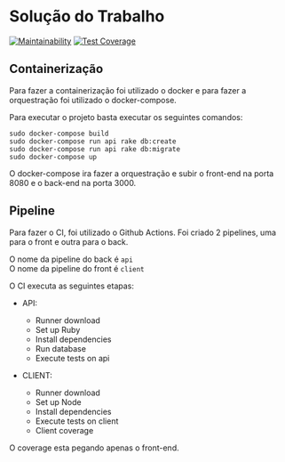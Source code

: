 # Solução do Trabalho
[![Maintainability](https://api.codeclimate.com/v1/badges/d1bf681ba115136607ea/maintainability)](https://codeclimate.com/github/markinlimac/Trabalho-Individual-2020-1/maintainability)
[![Test Coverage](https://api.codeclimate.com/v1/badges/d1bf681ba115136607ea/test_coverage)](https://codeclimate.com/github/markinlimac/Trabalho-Individual-2020-1/test_coverage)

## Containerização
Para fazer a containerização foi utilizado o docker e para fazer a orquestração foi utilizado o docker-compose.

Para executar o projeto basta executar os seguintes comandos:
```
sudo docker-compose build
sudo docker-compose run api rake db:create 
sudo docker-compose run api rake db:migrate 
sudo docker-compose up
```
O docker-compose ira fazer a orquestração e subir o front-end na porta 8080 e o back-end na porta 3000.

## Pipeline
Para fazer o CI, foi utilizado o Github Actions. Foi criado 2 pipelines, uma para o front e outra para o back.

O nome da pipeline do back é `api`  
O nome da pipeline do front é `client`  

O CI executa as seguintes etapas:
- API:
  - Runner download
  - Set up Ruby
  - Install dependencies
  - Run database
  - Execute tests on api

- CLIENT:
  - Runner download
  - Set up Node
  - Install dependencies
  - Execute tests on client
  - Client coverage

O coverage esta pegando apenas o front-end.
